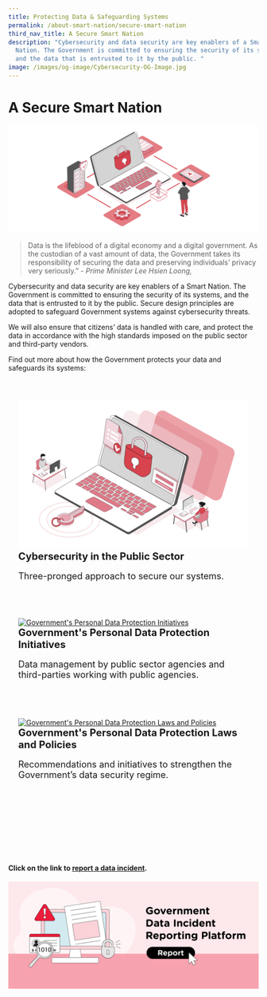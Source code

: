 ```yaml
---
title: Protecting Data & Safeguarding Systems
permalink: /about-smart-nation/secure-smart-nation
third_nav_title: A Secure Smart Nation
description: "Cybersecurity and data security are key enablers of a Smart
  Nation. The Government is committed to ensuring the security of its systems,
  and the data that is entrusted to it by the public. "
image: /images/og-image/Cybersecurity-OG-Image.jpg
---
```

# A Secure Smart Nation
![A Secure Smart Nation](/images/abt-smart-nation/A_Secure_Smart_Nation%20_1920px.jpeg)

> Data is the lifeblood of a digital economy and a digital government. As the custodian of a vast amount of data, the Government takes its responsibility of securing the data and preserving individuals’ privacy very seriously.”
*- Prime Minister Lee Hsien Loong,*



Cybersecurity and data security are key enablers of a Smart Nation. The Government is committed to ensuring the security of its systems, and the data that is entrusted to it by the public. Secure design principles are adopted to safeguard Government systems against cybersecurity threats. 

We will also ensure that citizens’ data is handled with care, and protect the data in accordance with the high standards imposed on the public sector and third-party vendors.

Find out more about how the Government protects your data and safeguards its systems:

<div class="row" style="padding: 20px 0px 0px 0px;">
	<div class="col" style="padding: 20px 20px 20px 20px;"><a href="/about-smart-nation/secure-smart-nation/cybersecurity-public-sector"><img src="/images/abt-smart-nation/Cybersecurity_in_the_Public_Sector_1000px.jpeg" alt="Cybersecurity in the Public Sector"></a><br>
		<span style="font-size:20px; font-weight: 700;"><b>Cybersecurity in the Public Sector</b></span><br><br>
		<span style="font-size:18px;">Three-pronged approach to secure our systems.
</span><br><br>
</div>&nbsp; &nbsp; &nbsp; &nbsp;

<div class="col" style="padding: 20px 20px 20px 20px;"><a href="/about-smart-nation/secure-smart-nation/personal-data-protection-laws-and-policies"><img src="/images/abt-smart-nation/Government’s_Personal_Data_Protection_Initiatives_1000px.jpeg" alt="Government's Personal Data Protection Initiatives"></a><br>
	<span style="font-size:20px; font-weight: 700;"><b>Government's Personal Data Protection Initiatives</b></span><br><br>
	<span style="font-size:18px;">Data management by public sector agencies and third-parties working with public agencies.</span><br><br></div>
</div>

<div class="row" style="padding: 20px 0px 20px 0px;">
	<div class="col" style="padding: 20px 20px 20px 20px;">
<a href="/about-smart-nation/secure-smart-nation/personal-data-protection-initiatives"><img src="/images/abt-smart-nation/Government’s_Personal_Data_Protection_Laws_and_Policies_1000px.jpeg" alt="Government's Personal Data Protection Laws and Policies"></a><br>
	<span style="font-size:20px; font-weight: 700;"><b>Government's Personal Data Protection Laws and Policies</b></span><br><br>
	<span style="font-size:18px;">Recommendations and initiatives to strengthen the Government’s data security regime.</span><br><br>
	</div>&nbsp; &nbsp; &nbsp; &nbsp;

<div class="col" style="padding: 20px 20px 20px 20px;"> 
<br><br></div></div>

#### Click on the link to [report a data incident](/about-smart-nation/secure-smart-nation/report-data-incident).

<a href="/about-smart-nation/secure-smart-nation/report-data-incident"><img src="/images/abt-smart-nation/report-data-incident.png" alt="Report Data Incident"></a>